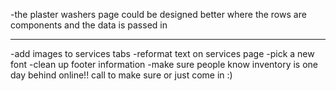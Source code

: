 -the plaster washers page could be designed better where the rows are components and the data is passed in

-----------------------------------------------------------------------------------------------------------------
-add images to services tabs
-reformat text on services page
-pick a new font 
-clean up footer information
-make sure people know inventory is one day behind online!! call to make sure or just come in :) 
